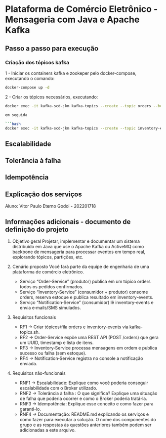 # Plataforma de Comércio Eletrônico - Mensageria com Java e Apache Kafka

## Passo a passo para execução

### Criação dos tópicos kafka

1 - Iniciar os containers kafka e zookeper pelo docker-compose, executando o comando:

```bash
docker-compose up -d
```

2 - Criar os tópicos necessários, executando:

```bash
docker exec -it kafka-scd-jkm kafka-topics --create --topic orders --bootstrap-server localhost:9092 --partitions 1 --replication-factor 1

em seguida

```bash
docker exec -it kafka-scd-jkm kafka-topics --create --topic inventory-events --bootstrap-server localhost:9092 --partitions 1 --replication-factor 1
```

## Escalabilidade

## Tolerância à falha

## Idempotência

## Explicação dos serviços

Aluno: Vitor Paulo Eterno Godoi - 202201718

## Informações adicionais - documento de definição do projeto
1. Objetivo geral
Projetar, implementar e documentar um sistema distribuído em Java que use o Apache
Kafka ou ActiveMQ como backbone de mensageria para processar eventos em tempo
real, explorando tópicos, partições, etc.

2. Cenário proposto
Você fará parte da equipe de engenharia de uma plataforma de comércio eletrônico.
    - Serviço “Order‑Service” (produtor) publica em um tópico orders todos os
    pedidos confirmados.
    - Serviço “Inventory‑Service” (consumidor + produtor) consome orders, reserva
    estoque e publica resultado em inventory-events.
    - Serviço “Notification‑Service” (consumidor) lê inventory-events e envia
    e‑mails/SMS simulados.

3. Requisitos funcionais
    - RF1 -> Criar tópicos/fila orders e inventory-events via kafka-topics.sh.
    - RF2 -> Order‑Service expõe uma REST API (POST /orders) que gera um UUID, timestamp e lista de itens.
    - RF3 -> Inventory‑Service processa mensagens em ordem e publica sucesso ou falha (sem estoque).
    - RF4 -> Notification‑Service registra no console a notificação enviada.

4. Requisitos não-funcionais
    - RNF1 -> Escalabilidade: Explique como você poderia conseguir escalabilidade com o Broker utilizado.
    - RNF2 -> Tolerância à falha : O que significa? Explique uma situação de falha que poderia ocorrer e como o Broker poderia tratá-la.
    - RNF3 -> Idempotência: Explique esse conceito e como fazer para garanti-lo.
    - RNF4 -> Documentação: README.md explicando os serviços e como fazer para executar a solução. O nome dos componentes do grupo e as respostas às questões
    anteriores também podem ser adicionadas a este arquivo.